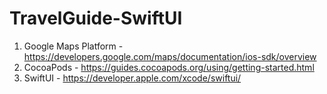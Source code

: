 # TravelGuide-SwiftUI
   1. Google Maps Platform - https://developers.google.com/maps/documentation/ios-sdk/overview
   2. CocoaPods - https://guides.cocoapods.org/using/getting-started.html
   3. SwiftUI - https://developer.apple.com/xcode/swiftui/
